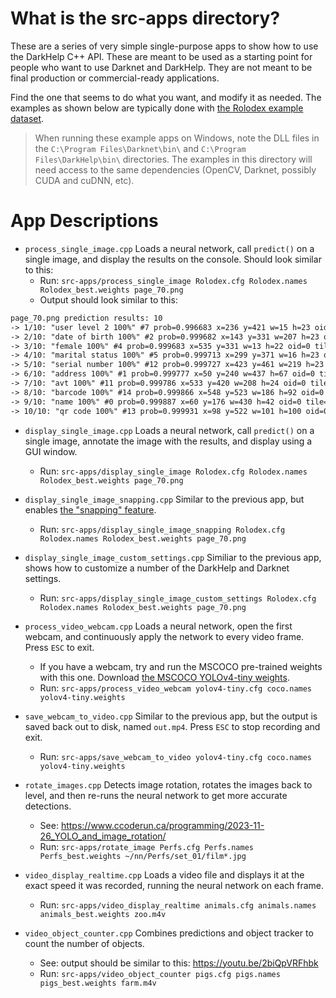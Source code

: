# What is the src-apps directory?

These are a series of very simple single-purpose apps to show how to use the DarkHelp C++ API.  These are meant to be used as a starting point for people who want to use Darknet and DarkHelp.  They are not meant to be final production or commercial-ready applications.

Find the one that seems to do what you want, and modify it as needed.  The examples as shown below are typically done with [the Rolodex example dataset](https://www.ccoderun.ca/programming/2023-11-06_Rolodex/).

> When running these example apps on Windows, note the DLL files in the `C:\Program Files\Darknet\bin\` and `C:\Program Files\DarkHelp\bin\` directories.  The examples in this directory will need access to the same dependencies (OpenCV, Darknet, possibly CUDA and cuDNN, etc).

# App Descriptions

* `process_single_image.cpp`  Loads a neural network, call `predict()` on a single image, and display the results on the console.  Should look similar to this:
	* Run:  `src-apps/process_single_image Rolodex.cfg Rolodex.names Rolodex_best.weights page_70.png`
	* Output should look similar to this:
```txt
page_70.png prediction results: 10
-> 1/10: "user level 2 100%" #7 prob=0.996683 x=236 y=421 w=15 h=23 oid=0 tile=0 entries=1
-> 2/10: "date of birth 100%" #2 prob=0.999682 x=143 y=331 w=207 h=23 oid=0 tile=0 entries=1
-> 3/10: "female 100%" #4 prob=0.999683 x=535 y=331 w=13 h=22 oid=0 tile=0 entries=1
-> 4/10: "marital status 100%" #5 prob=0.999713 x=299 y=371 w=16 h=23 oid=0 tile=0 entries=1
-> 5/10: "serial number 100%" #12 prob=0.999727 x=423 y=461 w=219 h=23 oid=0 tile=0 entries=1
-> 6/10: "address 100%" #1 prob=0.999777 x=50 y=240 w=437 h=67 oid=0 tile=0 entries=1
-> 7/10: "avt 100%" #11 prob=0.999786 x=533 y=420 w=208 h=24 oid=0 tile=0 entries=1
-> 8/10: "barcode 100%" #14 prob=0.999866 x=548 y=523 w=186 h=92 oid=0 tile=0 entries=1
-> 9/10: "name 100%" #0 prob=0.999887 x=60 y=176 w=430 h=42 oid=0 tile=0 entries=1
-> 10/10: "qr code 100%" #13 prob=0.999931 x=98 y=522 w=101 h=100 oid=0 tile=0 entries=1
```

* `display_single_image.cpp`  Loads a neural network, call `predict()` on a single image, annotate the image with the results, and display using a GUI window.
	* Run:  `src-apps/display_single_image Rolodex.cfg Rolodex.names Rolodex_best.weights page_70.png`

* `display_single_image_snapping.cpp`  Similar to the previous app, but enables [the "snapping" feature](https://www.ccoderun.ca/darkhelp/api/classDarkHelp_1_1Config.html#af5a408e8347469584373338271007ede).
	* Run:   `src-apps/display_single_image_snapping Rolodex.cfg Rolodex.names Rolodex_best.weights page_70.png`

* `display_single_image_custom_settings.cpp`  Similiar to the previous app, shows how to customize a number of the DarkHelp and Darknet settings.
	* Run:  `src-apps/display_single_image_custom_settings Rolodex.cfg Rolodex.names Rolodex_best.weights page_70.png`

* `process_video_webcam.cpp`  Loads a neural network, open the first webcam, and continuously apply the network to every video frame.  Press `ESC` to exit.
	* If you have a webcam, try and run the MSCOCO pre-trained weights with this one.  Download [the MSCOCO YOLOv4-tiny weights](https://github.com/hank-ai/darknet#mscoco-pre-trained-weights).
	* Run:  `src-apps/process_video_webcam yolov4-tiny.cfg coco.names yolov4-tiny.weights`

* `save_webcam_to_video.cpp` Similar to the previous app, but the output is saved back out to disk, named `out.mp4`.  Press `ESC` to stop recording and exit.
	* Run:  `src-apps/save_webcam_to_video yolov4-tiny.cfg coco.names yolov4-tiny.weights`

* `rotate_images.cpp` Detects image rotation, rotates the images back to level, and then re-runs the neural network to get more accurate detections.
	* See:  <https://www.ccoderun.ca/programming/2023-11-26_YOLO_and_image_rotation/>
	* Run:  `src-apps/rotate_image Perfs.cfg Perfs.names Perfs_best.weights ~/nn/Perfs/set_01/film*.jpg`

* `video_display_realtime.cpp` Loads a video file and displays it at the exact speed it was recorded, running the neural network on each frame.
	* Run:  `src-apps/video_display_realtime animals.cfg animals.names animals_best.weights zoo.m4v`

* `video_object_counter.cpp` Combines predictions and object tracker to count the number of objects.
	* See:  output should be similar to this:  <https://youtu.be/2biQpVRFhbk>
	* Run:  `src-apps/video_object_counter pigs.cfg pigs.names pigs_best.weights farm.m4v`
